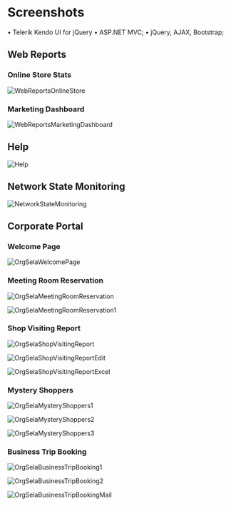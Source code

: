 # Screenshots

• Telerik Kendo UI for jQuery
• ASP.NET MVC;
• jQuery, AJAX, Bootstrap;

## Web Reports

### Online Store Stats

![WebReportsOnlineStore](https://user-images.githubusercontent.com/50379399/124580832-2e967500-de59-11eb-99ce-99b352e52059.jpg)

### Marketing Dashboard

![WebReportsMarketingDashboard](https://user-images.githubusercontent.com/50379399/124580828-2dfdde80-de59-11eb-9c4f-6c29117d5028.jpg)

## Help

![Help](https://user-images.githubusercontent.com/50379399/124580801-29d1c100-de59-11eb-9fc2-5a159a94f3b4.jpg)

## Network State Monitoring

![NetworkStateMonitoring](https://user-images.githubusercontent.com/50379399/124580805-2b02ee00-de59-11eb-9637-911cc7f45d4f.jpg)

## Corporate Portal

### Welcome Page

![OrgSelaWelcomePage](https://user-images.githubusercontent.com/50379399/124580825-2d654800-de59-11eb-9fcc-20d54204d9be.jpg)

### Meeting Room Reservation

![OrgSelaMeetingRoomReservation](https://user-images.githubusercontent.com/50379399/124580815-2c341b00-de59-11eb-8b8a-8b9642d5d3ff.jpg)

![OrgSelaMeetingRoomReservation1](https://user-images.githubusercontent.com/50379399/124580817-2c341b00-de59-11eb-8a55-6224163ceaee.jpg)

### Shop Visiting Report

![OrgSelaShopVisitingReport](https://user-images.githubusercontent.com/50379399/124580818-2cccb180-de59-11eb-97d6-d2360993cc90.jpg)

![OrgSelaShopVisitingReportEdit](https://user-images.githubusercontent.com/50379399/124580820-2cccb180-de59-11eb-92d6-3538eda3150f.jpg)

![OrgSelaShopVisitingReportExcel](https://user-images.githubusercontent.com/50379399/124580822-2d654800-de59-11eb-9c35-710f45a56bda.jpg)

### Mystery Shoppers

![OrgSelaMysteryShoppers1](https://user-images.githubusercontent.com/50379399/124585904-7370da80-de5e-11eb-8f54-74757d2802f8.png)

![OrgSelaMysteryShoppers2](https://user-images.githubusercontent.com/50379399/124585908-74097100-de5e-11eb-81e8-ea744500c485.png)

![OrgSelaMysteryShoppers3](https://user-images.githubusercontent.com/50379399/124585909-74a20780-de5e-11eb-90f6-62e7b23c9c2b.png)

### Business Trip Booking

![OrgSelaBusinessTripBooking1](https://user-images.githubusercontent.com/50379399/124583263-8a61fd80-de5b-11eb-8c7b-69be211458f6.png)

![OrgSelaBusinessTripBooking2](https://user-images.githubusercontent.com/50379399/124583271-8b932a80-de5b-11eb-9f15-76656d8c1c71.png)

![OrgSelaBusinessTripBookingMail](https://user-images.githubusercontent.com/50379399/124580813-2b9b8480-de59-11eb-9384-8385cfb09ba3.jpg)

